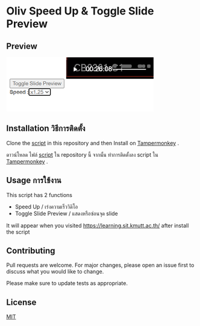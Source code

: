 # Oliv Speed Up & Toggle Slide Preview

## Preview 
![alt text](https://github.com/siraom15/Oliv-Speed-Up/blob/main/preview.PNG?raw=true)

## Installation วิธีการติดตั้ง

Clone the [script](https://github.com/siraom15/Oliv-Speed-Up/blob/main/script.js) in this repository and then Install on [Tampermonkey](https://chrome.google.com/webstore/detail/tampermonkey/dhdgffkkebhmkfjojejmpbldmpobfkfo) .


ดาวน์โหลด ไฟล์ [script](https://github.com/siraom15/Oliv-Speed-Up/blob/main/script.js) ใน repository นี้ จากนั้น ทำการติดตั้งลง script ใน [Tampermonkey](https://chrome.google.com/webstore/detail/tampermonkey/dhdgffkkebhmkfjojejmpbldmpobfkfo) .


## Usage การใช้งาน

This script has 2 functions 

- Speed Up / เร่งความเร็ววิดิโอ
- Toggle Slide Preview / แสดงหรือซ่อนจุด slide 

It will appear when you visited https://learning.sit.kmutt.ac.th/ after install the script


## Contributing
Pull requests are welcome. For major changes, please open an issue first to discuss what you would like to change.

Please make sure to update tests as appropriate.

## License
[MIT](https://choosealicense.com/licenses/mit/)
